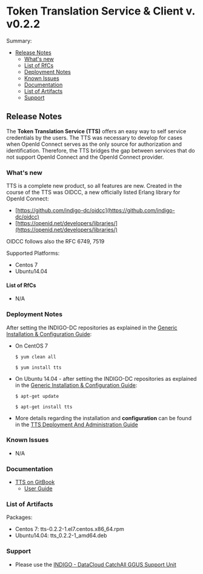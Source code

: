 # Token Translation Service & Client v. v0.2.2


Summary:
* [Release Notes](#id1)
  * [What's new](#id2)
  * [List of RfCs](#id3)
  * [Deployment Notes](#id4)
  * [Known Issues](#id5)
  * [Documentation](#id6)
  * [List of Artifacts](#id7)
  * [Support](#id8)


<a id="id1"></a>
## Release Notes
The **Token Translation Service (TTS)** offers an easy way to self service credentials by the users. The TTS was necessary to develop for cases when OpenId Connect serves as the only source for authorization and identification. Therefore, the TTS bridges the gap between services that do not support OpenId Connect and the OpenId Connect provider. 

<a id="id2"></a>
### What's new

TTS is a complete new product, so all features are new.
Created in the course of the TTS was OIDCC, a new officially listed Erlang library for OpenId Connect:
* [https://github.com/indigo-dc/oidcc](https://github.com/indigo-dc/oidcc)
* [https://openid.net/developers/libraries/](https://openid.net/developers/libraries/)

OIDCC follows also the RFC 6749, 7519

Supported Platforms:
* Centos 7
* Ubuntu14.04

<a id="id3"></a>
#### List of RfCs 

* N/A

<a id="id4"></a>
### Deployment Notes

After setting the INDIGO-DC repositories as explained in the [Generic Installation & Configuration Guide](generic_installation_and_configuration_guide_1.md):
* On CentOS 7 

  ```$ yum clean all```

  ```$ yum install tts```

* On Ubuntu 14.04 - after setting the INDIGO-DC repositories as explained in the [Generic Installation & Configuration Guide](generic_installation_and_configuration_guide_1.md):

  ```$ apt-get update```
  
  ```$ apt-get install tts```

* More details regarding the installation and **configuration** can be found in the [TTS Deployment And Administration Guide](https://indigo-dc.gitbooks.io/token-translation-service/content/admin.html)

<a id="id5"></a>
### Known Issues

* N/A

<a id="id6"></a>
### Documentation

* [TTS on GitBook](https://indigo-dc.gitbooks.io/token-translation-service/content/)
  * [User Guide](https://indigo-dc.gitbooks.io/token-translation-service/content/user.html)

<a id="id7"></a>
### List of Artifacts

Packages:
* Centos 7: tts-0.2.2-1.el7.centos.x86_64.rpm
* Ubuntu14.04: tts_0.2.2-1_amd64.deb

<a id="id8"></a>
### Support

* Please use the [INDIGO - DataCloud CatchAll GGUS Support Unit](
https://wiki.egi.eu/wiki/GGUS:INDIGO_DataCloud_Catch-all_FAQ)